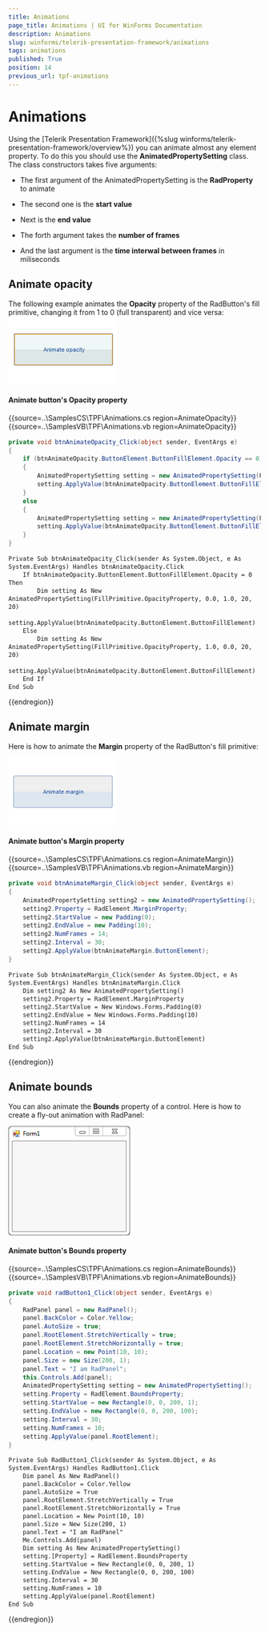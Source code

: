 ```yaml
---
title: Animations
page_title: Animations | UI for WinForms Documentation
description: Animations
slug: winforms/telerik-presentation-framework/animations
tags: animations
published: True
position: 14
previous_url: tpf-animations
---
```


# Animations

Using the [Telerik Presentation Framework]({%slug winforms/telerik-presentation-framework/overview%}) you can animate almost any element property. To do this you should use the __AnimatedPropertySetting__ class. The class constructors takes five arguments:
        

* The first argument of the AnimatedPropertySetting is the __RadProperty__ to animate

* The second one is the __start value__

* Next is the __end value__

* The forth argument takes the __number of frames__

* And the last argument is the __time interwal between frames__ in miliseconds

## Animate opacity

The following example animates the __Opacity__ property of the RadButton's fill primitive, changing it from 1 to 0 (full transparent) and vice versa:
![tpf-animations 001](images/tpf-animations001.gif)

#### Animate button's Opacity property

{{source=..\SamplesCS\TPF\Animations.cs region=AnimateOpacity}} 
{{source=..\SamplesVB\TPF\Animations.vb region=AnimateOpacity}} 

````C#
private void btnAnimateOpacity_Click(object sender, EventArgs e)
{
    if (btnAnimateOpacity.ButtonElement.ButtonFillElement.Opacity == 0)
    {
        AnimatedPropertySetting setting = new AnimatedPropertySetting(FillPrimitive.OpacityProperty, 0.0, 1.0, 20, 20);
        setting.ApplyValue(btnAnimateOpacity.ButtonElement.ButtonFillElement);
    }
    else
    {
        AnimatedPropertySetting setting = new AnimatedPropertySetting(FillPrimitive.OpacityProperty, 1.0, 0.0, 20, 20);
        setting.ApplyValue(btnAnimateOpacity.ButtonElement.ButtonFillElement);
    }
}

````
````VB.NET
Private Sub btnAnimateOpacity_Click(sender As System.Object, e As System.EventArgs) Handles btnAnimateOpacity.Click
    If btnAnimateOpacity.ButtonElement.ButtonFillElement.Opacity = 0 Then
        Dim setting As New AnimatedPropertySetting(FillPrimitive.OpacityProperty, 0.0, 1.0, 20, 20)
        setting.ApplyValue(btnAnimateOpacity.ButtonElement.ButtonFillElement)
    Else
        Dim setting As New AnimatedPropertySetting(FillPrimitive.OpacityProperty, 1.0, 0.0, 20, 20)
        setting.ApplyValue(btnAnimateOpacity.ButtonElement.ButtonFillElement)
    End If
End Sub

````

{{endregion}} 

## Animate margin

Here is how to animate the __Margin__ property of the RadButton's fill primitive:

![tpf-animations 002](images/tpf-animations002.gif)

#### Animate button's Margin property

{{source=..\SamplesCS\TPF\Animations.cs region=AnimateMargin}} 
{{source=..\SamplesVB\TPF\Animations.vb region=AnimateMargin}} 

````C#
private void btnAnimateMargin_Click(object sender, EventArgs e)
{
    AnimatedPropertySetting setting2 = new AnimatedPropertySetting();
    setting2.Property = RadElement.MarginProperty;
    setting2.StartValue = new Padding(0);
    setting2.EndValue = new Padding(10);
    setting2.NumFrames = 14;
    setting2.Interval = 30;
    setting2.ApplyValue(btnAnimateMargin.ButtonElement);
}

````
````VB.NET
Private Sub btnAnimateMargin_Click(sender As System.Object, e As System.EventArgs) Handles btnAnimateMargin.Click
    Dim setting2 As New AnimatedPropertySetting()
    setting2.Property = RadElement.MarginProperty
    setting2.StartValue = New Windows.Forms.Padding(0)
    setting2.EndValue = New Windows.Forms.Padding(10)
    setting2.NumFrames = 14
    setting2.Interval = 30
    setting2.ApplyValue(btnAnimateMargin.ButtonElement)
End Sub

````

{{endregion}} 

## Animate bounds

You can also animate the __Bounds__ property of a control. Here is how to create a fly-out animation with RadPanel:

![tpf-animations 003](images/tpf-animations003.gif)

#### Animate button's Bounds property

{{source=..\SamplesCS\TPF\Animations.cs region=AnimateBounds}} 
{{source=..\SamplesVB\TPF\Animations.vb region=AnimateBounds}} 

````C#
private void radButton1_Click(object sender, EventArgs e)
{
    RadPanel panel = new RadPanel();
    panel.BackColor = Color.Yellow;
    panel.AutoSize = true;
    panel.RootElement.StretchVertically = true;
    panel.RootElement.StretchHorizontally = true;
    panel.Location = new Point(10, 10);
    panel.Size = new Size(200, 1);
    panel.Text = "I am RadPanel";
    this.Controls.Add(panel);
    AnimatedPropertySetting setting = new AnimatedPropertySetting();
    setting.Property = RadElement.BoundsProperty;
    setting.StartValue = new Rectangle(0, 0, 200, 1);
    setting.EndValue = new Rectangle(0, 0, 200, 100);
    setting.Interval = 30;
    setting.NumFrames = 10;
    setting.ApplyValue(panel.RootElement);
}

````
````VB.NET
Private Sub RadButton1_Click(sender As System.Object, e As System.EventArgs) Handles RadButton1.Click
    Dim panel As New RadPanel()
    panel.BackColor = Color.Yellow
    panel.AutoSize = True
    panel.RootElement.StretchVertically = True
    panel.RootElement.StretchHorizontally = True
    panel.Location = New Point(10, 10)
    panel.Size = New Size(200, 1)
    panel.Text = "I am RadPanel"
    Me.Controls.Add(panel)
    Dim setting As New AnimatedPropertySetting()
    setting.[Property] = RadElement.BoundsProperty
    setting.StartValue = New Rectangle(0, 0, 200, 1)
    setting.EndValue = New Rectangle(0, 0, 200, 100)
    setting.Interval = 30
    setting.NumFrames = 10
    setting.ApplyValue(panel.RootElement)
End Sub

````

{{endregion}}
